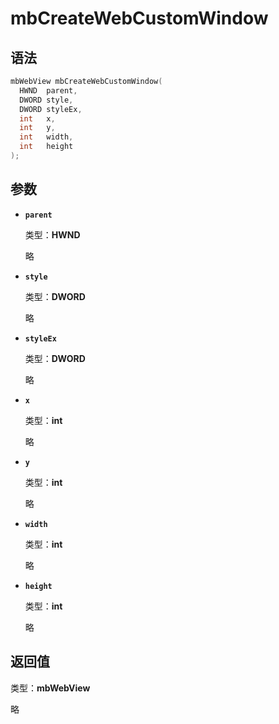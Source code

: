 # mbCreateWebCustomWindow

## 语法

``` cpp
mbWebView mbCreateWebCustomWindow(
  HWND  parent,
  DWORD style,
  DWORD styleEx,
  int   x,
  int   y,
  int   width,
  int   height
);
```

## 参数

- **`parent`**

  类型：**HWND**

  略

- **`style`**

  类型：**DWORD**

  略

- **`styleEx`**

  类型：**DWORD**

  略

- **`x`**

  类型：**int**

  略

- **`y`**

  类型：**int**

  略

- **`width`**

  类型：**int**

  略

- **`height`**

  类型：**int**

  略

## 返回值

类型：**mbWebView**

略
